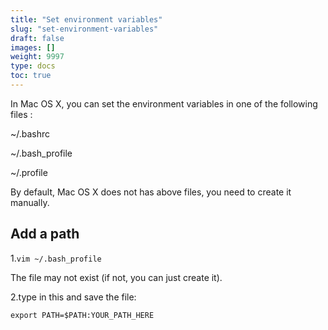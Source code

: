 ```yaml
---
title: "Set environment variables"
slug: "set-environment-variables"
draft: false
images: []
weight: 9997
type: docs
toc: true
---
```


In Mac OS X, you can set the environment variables in one of the following files :

~/.bashrc

~/.bash_profile

~/.profile

By default, Mac OS X does not has above files, you need to create it manually.

## Add a path
1.`vim ~/.bash_profile`

The file may not exist (if not, you can just create it).

2.type in this and save the file:

    export PATH=$PATH:YOUR_PATH_HERE




